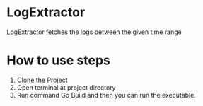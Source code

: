 # LogExtractor
LogExtractor fetches the logs between the given time range


# How to use steps
1. Clone the Project
2. Open terminal at project directory
3. Run command Go Build and then you can run the executable.
